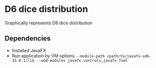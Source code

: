 # D6 dice distribution
Graphically represents D6 dice distribution

## Dependencies
* Installed JavaFX
* Run application by VM options
`--module-path /path/to/javafx-sdk-15.0.1/lib --add-modules javafx.controls,javafx.fxml`